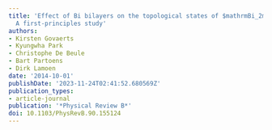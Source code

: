 ```yaml
---
title: 'Effect of Bi bilayers on the topological states of $mathrmBi_2mathrmSe_3$:
  A first-principles study'
authors:
- Kirsten Govaerts
- Kyungwha Park
- Christophe De Beule
- Bart Partoens
- Dirk Lamoen
date: '2014-10-01'
publishDate: '2023-11-24T02:41:52.680569Z'
publication_types:
- article-journal
publication: '*Physical Review B*'
doi: 10.1103/PhysRevB.90.155124
---
```

